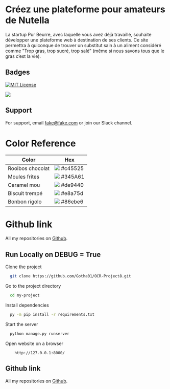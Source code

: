 
# Créez une plateforme pour amateurs de Nutella

La startup Pur Beurre, avec laquelle vous avez déjà travaillé, souhaite développer une plateforme web à destination de ses clients. Ce site permettra à quiconque de trouver un substitut sain à un aliment considéré comme "Trop gras, trop sucré, trop salé" (même si nous savons tous que le gras c’est la vie).

## Badges

[![MIT License](https://img.shields.io/badge/License-MIT-blue.svg)](https://choosealicense.com/licenses/mit/)

![](https://img.shields.io/badge/Version-v1.0.0-orange)


## Support

For support, email fake@fake.com or join our Slack channel.

 
# Color Reference

| Color             | Hex                                                       |
| ----------------- | ----------------------------------------------------------|
| Rooibos chocolat  | ![](https://via.placeholder.com/10/c45525?text=+) #c45525 |
| Moules frites     | ![](https://via.placeholder.com/10/345A61?text=+) #345A61 |
| Caramel mou       | ![](https://via.placeholder.com/10/de9440?text=+) #de9440 |
| Biscuit trempé    | ![](https://via.placeholder.com/10/e8a75d?text=+) #e8a75d |
| Bonbon rigolo     | ![](https://via.placeholder.com/10/86ebe6?text=+) #86ebe6 |

# Github link

All my repositories on [Github](https://github.com/Gotha01?tab=repositories).

## Run Locally on DEBUG = True

Clone the project

```bash
  git clone https://github.com/Gotha01/OCR-Project8.git
```

Go to the project directory

```bash
  cd my-project
```

Install dependencies

```bash
  py -m pip install -r requirements.txt
```

Start the server

```bash
  python manage.py runserver
```

Open website on a browser

```browser
    http://127.0.0.1:8000/
```


## Github link

All my repositories on [Github](https://github.com/Gotha01?tab=repositories).